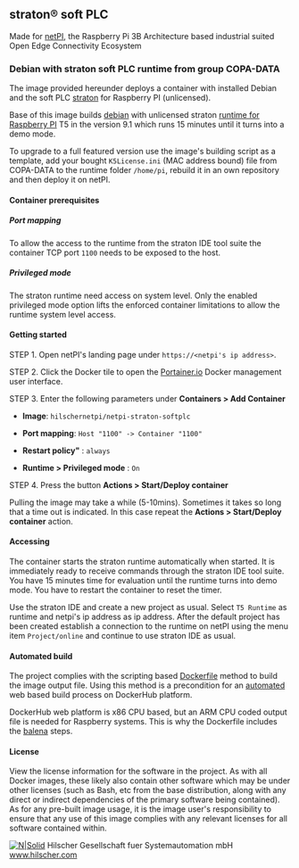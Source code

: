 ## straton® soft PLC

Made for [netPI](https://www.netiot.com/netpi/), the Raspberry Pi 3B Architecture based industrial suited Open Edge Connectivity Ecosystem

### Debian with straton soft PLC runtime from group COPA-DATA

The image provided hereunder deploys a container with installed Debian and the soft PLC [straton](https://www.straton-plc.com/) for Raspberry PI (unlicensed).

Base of this image builds [debian](https://www.balena.io/docs/reference/base-images/base-images/) with unlicensed straton [runtime for Raspberry PI](https://www.straton-plc.com/en/news/success-stories/raspberry/) T5 in the version 9.1 which runs 15 minutes until it turns into a demo mode.

To upgrade to a full featured version use the image's building script as a template, add your bought `K5License.ini` (MAC address bound) file from COPA-DATA to the runtime folder `/home/pi`, rebuild it in an own repository and then deploy it on netPI.

#### Container prerequisites

##### Port mapping

To allow the access to the runtime from the straton IDE tool suite the container TCP port `1100` needs to be exposed to the host.

##### Privileged mode

The straton runtime need access on system level. Only the enabled privileged mode option lifts the enforced container limitations to allow the runtime system level access.

#### Getting started

STEP 1. Open netPI's landing page under `https://<netpi's ip address>`.

STEP 2. Click the Docker tile to open the [Portainer.io](http://portainer.io/) Docker management user interface.

STEP 3. Enter the following parameters under **Containers > Add Container**

* **Image**: `hilschernetpi/netpi-straton-softplc`

* **Port mapping**: `Host "1100" -> Container "1100"` 

* **Restart policy"** : `always`

* **Runtime > Privileged mode** : `On`

STEP 4. Press the button **Actions > Start/Deploy container**

Pulling the image may take a while (5-10mins). Sometimes it takes so long that a time out is indicated. In this case repeat the **Actions > Start/Deploy container** action.

#### Accessing

The container starts the straton runtime automatically when started. It is immediately ready to receive commands through the straton IDE tool suite. You have 15 minutes time for evaluation until the runtime turns into demo mode. You have to restart the container to reset the timer.

Use the straton IDE and create a new project as usual. Select `T5 Runtime` as runtime and netpi's ip address as ip address. After the default project has been created establish a connection to the runtime on netPI using the menu item `Project/online` and continue to use straton IDE as usual.

#### Automated build

The project complies with the scripting based [Dockerfile](https://docs.docker.com/engine/reference/builder/) method to build the image output file. Using this method is a precondition for an [automated](https://docs.docker.com/docker-hub/builds/) web based build process on DockerHub platform.

DockerHub web platform is x86 CPU based, but an ARM CPU coded output file is needed for Raspberry systems. This is why the Dockerfile includes the [balena](https://balena.io/blog/building-arm-containers-on-any-x86-machine-even-dockerhub/) steps.

#### License

View the license information for the software in the project. As with all Docker images, these likely also contain other software which may be under other licenses (such as Bash, etc from the base distribution, along with any direct or indirect dependencies of the primary software being contained).
As for any pre-built image usage, it is the image user's responsibility to ensure that any use of this image complies with any relevant licenses for all software contained within.

[![N|Solid](http://www.hilscher.com/fileadmin/templates/doctima_2013/resources/Images/logo_hilscher.png)](http://www.hilscher.com)  Hilscher Gesellschaft fuer Systemautomation mbH  www.hilscher.com

